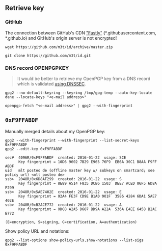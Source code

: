 ## Retrieve key

### GitHub

The connection between GitHub's CDN ["Fastly"](https://www.fastly.com/) (*.githubusercontent.com, *.github.io) and GitHub's origin server is not encrypted!
```
wget https://github.com/m3t/id/archive/master.zip
```
```
git clone https://github.com/m3t/id.git
```

### DNS record OPENPGPKEY

> It would be better to retrieve my OpenPGP key from a DNS record which is validated [using DNSSEC](https://github.com/m3t/integrity-trust#dnssec).

```
gpg2 --no-default-keyring --keyring /tmp/gpg-temp --auto-key-locate dane --locate-keys "<e-mail address>"
```

```
openpgp-fetch "<e-mail address>" | gpg2 --with-fingerprint
```


## `0xF9FFABDF`
Manually merged details about my OpenPGP key:
```
gpg2 --with-fingerprint --with-fingerprint --list-secret-keys 0xF9FFABDF
gpg2 --edit-key 0xF9FFABDF
```

```
sec#  4096R/0xF9FFABDF  created: 2016-01-22  usage: SCE
      Key fingerprint = 10D6 9602 7B29 E965 76F9  EB6A 30C1 B8AA F9FF ABDF
uid   mlt posteo de (offline master key w/ subkeys on smartcard; see policy url) <mlt posteo de>
ssb>  2048R/0x6D8AF299  created: 2016-01-22  usage: S
      Key fingerprint = 8E89 A514 F835 DCB6 1503  DEE7 ACED 06F5 6D8A F299
ssb>  2048R/0x5AE7402E  created: 2016-01-22  usage: E
      Key fingerprint = 02A4 FE3F CD9E B1A0 901F  3586 4284 6DA1 5AE7 402E
ssb>  2048R/0xB2ACE772  created: 2016-01-22  usage: A
      Key fingerprint = 0DC8 A2A5 D687 BD9A A22A  536A E4EE 6458 B2AC E772

(E=encryption, S=signing, C=certification, A=authentication)
```

Show policy URL and notations:
```
gpg2 --list-options show-policy-urls,show-notations --list-sigs 0xF9FFABDF
```
